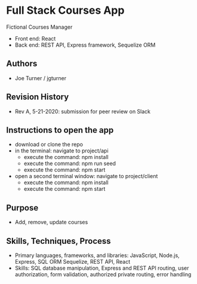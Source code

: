 # Full Stack Courses App

Fictional Courses Manager

- Front end: React
- Back end: REST API, Express framework, Sequelize ORM

## Authors

- Joe Turner / jgturner

## Revision History

- Rev A, 5-21-2020: submission for peer review on Slack

## Instructions to open the app

- download or clone the repo
- in the terminal: navigate to project/api
  - execute the command: npm install
  - execute the command: npm run seed
  - execute the command: npm start
- open a second terminal window: navigate to project/client
  - execute the command: npm install
  - execute the command: npm start

## Purpose

- Add, remove, update courses

## Skills, Techniques, Process

- Primary languages, frameworks, and libraries: JavaScript, Node.js, Express, SQL ORM Sequelize, REST API, React
- Skills: SQL database manipulation, Express and REST API routing, user authorization, form validation, authorized private routing, error handling
